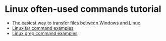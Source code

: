 # Linux often-used commands tutorial

* [The easiest way to transfer files between Windows and Linux](http://www.henryxi.com/the-easiest-way-to-transfer-files-between-windows-and-linux)
* [Linux tar command examples](http://www.henryxi.com/linux-tar-command-examples)
* [Linux grep command examples](http://www.henryxi.com/linux-grep-command-examples)